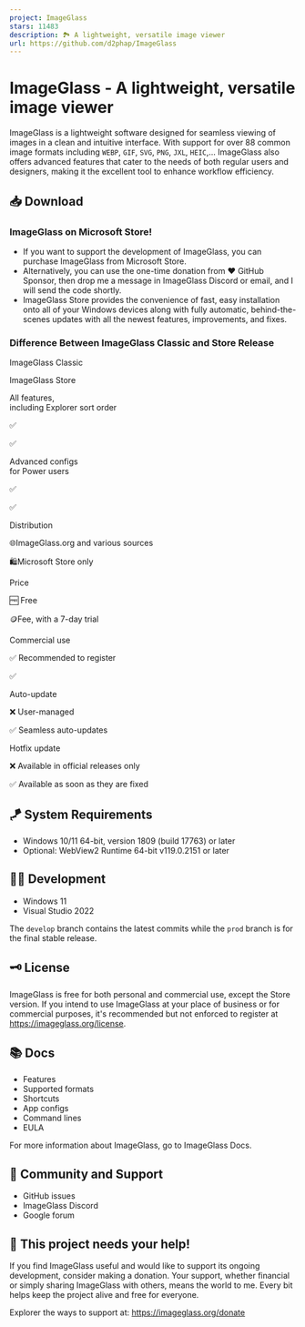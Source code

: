 ```yaml
---
project: ImageGlass
stars: 11483
description: 🏞 A lightweight, versatile image viewer
url: https://github.com/d2phap/ImageGlass
---
```


ImageGlass - A lightweight, versatile image viewer
==================================================

ImageGlass is a lightweight software designed for seamless viewing of images in a clean and intuitive interface. With support for over 88 common image formats including `WEBP`, `GIF`, `SVG`, `PNG`, `JXL`, `HEIC`,... ImageGlass also offers advanced features that cater to the needs of both regular users and designers, making it the excellent tool to enhance workflow efficiency.

📥 Download
-----------

  

### ImageGlass on Microsoft Store!

-   If you want to support the development of ImageGlass, you can purchase ImageGlass from Microsoft Store.
-   Alternatively, you can use the one-time donation from ♥ GitHub Sponsor, then drop me a message in ImageGlass Discord or email, and I will send the code shortly.
-   ImageGlass Store provides the convenience of fast, easy installation onto all of your Windows devices along with fully automatic, behind-the-scenes updates with all the newest features, improvements, and fixes.

### Difference Between ImageGlass Classic and Store Release

ImageGlass Classic

ImageGlass Store

All features,  
including Explorer sort order

✅

✅

Advanced configs  
for Power users

✅

✅

Distribution

🌐ImageGlass.org and various sources

🛍️Microsoft Store only

Price

🆓 Free

🪙Fee, with a 7-day trial

Commercial use

✅ Recommended to register

✅

Auto-update

❌ User-managed

✅ Seamless auto-updates

Hotfix update

❌ Available in official releases only

✅ Available as soon as they are fixed

🪁 System Requirements
----------------------

-   Windows 10/11 64-bit, version 1809 (build 17763) or later
-   Optional: WebView2 Runtime 64-bit v119.0.2151 or later

👨‍💻 Development
-----------------

-   Windows 11
-   Visual Studio 2022

The `develop` branch contains the latest commits while the `prod` branch is for the final stable release.

🗝️ License
-----------

ImageGlass is free for both personal and commercial use, except the Store version. If you intend to use ImageGlass at your place of business or for commercial purposes, it's recommended but not enforced to register at https://imageglass.org/license.

📚 Docs
-------

-   Features
-   Supported formats
-   Shortcuts
-   App configs
-   Command lines
-   EULA

For more information about ImageGlass, go to ImageGlass Docs.

🤼 Community and Support
------------------------

-   GitHub issues
-   ImageGlass Discord
-   Google forum

💖 This project needs your help!
--------------------------------

If you find ImageGlass useful and would like to support its ongoing development, consider making a donation. Your support, whether financial or simply sharing ImageGlass with others, means the world to me. Every bit helps keep the project alive and free for everyone.

Explorer the ways to support at: https://imageglass.org/donate
